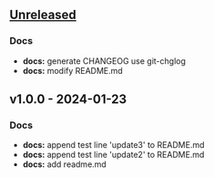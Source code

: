 <a name="unreleased"></a>
## [Unreleased]

### Docs
- **docs:** generate CHANGEOG use git-chglog
- **docs:** modify README.md


<a name="v1.0.0"></a>
## v1.0.0 - 2024-01-23
### Docs
- **docs:** append test line 'update3' to README.md
- **docs:** append test line 'update2' to README.md
- **docs:** add readme.md


[Unreleased]: https://github.com/0x40GitHub/commit_specification/compare/v1.0.0...HEAD
